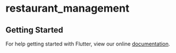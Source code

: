 # restaurant_management

## Getting Started

For help getting started with Flutter, view our online
[documentation](https://flutter.io/).
